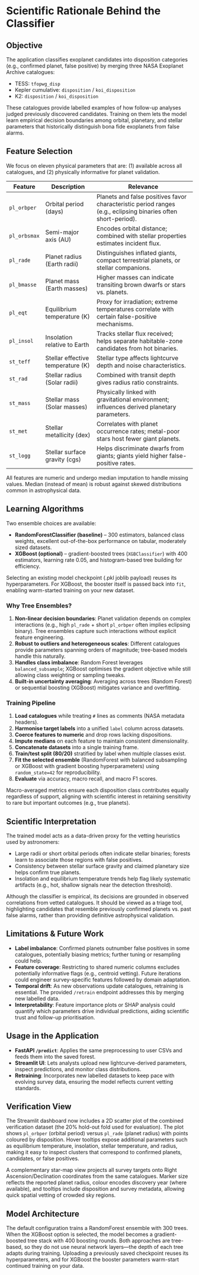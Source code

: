 # Scientific Rationale Behind the Classifier

## Objective
The application classifies exoplanet candidates into disposition categories (e.g., confirmed planet, false positive) by merging three NASA Exoplanet Archive catalogues:
- TESS: `tfopwg_disp`
- Kepler cumulative: `disposition` / `koi_disposition`
- K2: `disposition` / `koi_disposition`

These catalogues provide labelled examples of how follow-up analyses judged previously discovered candidates. Training on them lets the model learn empirical decision boundaries among orbital, planetary, and stellar parameters that historically distinguish bona fide exoplanets from false alarms.

## Feature Selection
We focus on eleven physical parameters that are: (1) available across all catalogues, and (2) physically informative for planet validation.

| Feature | Description | Relevance |
|---------|-------------|-----------|
| `pl_orbper` | Orbital period (days) | Planets and false positives favor characteristic period ranges (e.g., eclipsing binaries often short-period). |
| `pl_orbsmax` | Semi-major axis (AU) | Encodes orbital distance; combined with stellar properties estimates incident flux. |
| `pl_rade` | Planet radius (Earth radii) | Distinguishes inflated giants, compact terrestrial planets, or stellar companions. |
| `pl_bmasse` | Planet mass (Earth masses) | Higher masses can indicate transiting brown dwarfs or stars vs. planets. |
| `pl_eqt` | Equilibrium temperature (K) | Proxy for irradiation; extreme temperatures correlate with certain false-positive mechanisms. |
| `pl_insol` | Insolation relative to Earth | Tracks stellar flux received; helps separate habitable-zone candidates from hot binaries. |
| `st_teff` | Stellar effective temperature (K) | Stellar type affects lightcurve depth and noise characteristics. |
| `st_rad` | Stellar radius (Solar radii) | Combined with transit depth gives radius ratio constraints. |
| `st_mass` | Stellar mass (Solar masses) | Physically linked with gravitational environment; influences derived planetary parameters. |
| `st_met` | Stellar metallicity (dex) | Correlates with planet occurrence rates; metal-poor stars host fewer giant planets. |
| `st_logg` | Stellar surface gravity (cgs) | Helps discriminate dwarfs from giants; giants yield higher false-positive rates. |

All features are numeric and undergo median imputation to handle missing values. Median (instead of mean) is robust against skewed distributions common in astrophysical data.

## Learning Algorithms
Two ensemble choices are available:
- **RandomForestClassifier (baseline)** – 300 estimators, balanced class weights, excellent out-of-the-box performance on tabular, moderately sized datasets.
- **XGBoost (optional)** – gradient-boosted trees (`XGBClassifier`) with 400 estimators, learning rate 0.05, and histogram-based tree building for efficiency.

Selecting an existing model checkpoint (.pkl joblib payload) reuses its hyperparameters. For XGBoost, the booster itself is passed back into `fit`, enabling warm-started training on your new dataset.

### Why Tree Ensembles?
1. **Non-linear decision boundaries**: Planet validation depends on complex interactions (e.g., high `pl_rade` + short `pl_orbper` often implies eclipsing binary). Tree ensembles capture such interactions without explicit feature engineering.
2. **Robust to outliers and heterogeneous scales**: Different catalogues provide parameters spanning orders of magnitude; tree-based models handle this naturally.
3. **Handles class imbalance**: Random Forest leverages `balanced_subsample`; XGBoost optimises the gradient objective while still allowing class weighting or sampling tweaks.
4. **Built-in uncertainty averaging**: Averaging across trees (Random Forest) or sequential boosting (XGBoost) mitigates variance and overfitting.

### Training Pipeline
1. **Load catalogues** while treating `#` lines as comments (NASA metadata headers).
2. **Harmonise target labels** into a unified `label` column across datasets.
3. **Coerce features to numeric** and drop rows lacking dispositions.
4. **Impute medians** on each feature to maintain consistent dimensionality.
5. **Concatenate datasets** into a single training frame.
6. **Train/test split (80/20)** stratified by label when multiple classes exist.
7. **Fit the selected ensemble** (RandomForest with balanced subsampling or XGBoost with gradient boosting hyperparameters) using `random_state=42` for reproducibility.
8. **Evaluate** via accuracy, macro recall, and macro F1 scores.

Macro-averaged metrics ensure each disposition class contributes equally regardless of support, aligning with scientific interest in retaining sensitivity to rare but important outcomes (e.g., true planets).

## Scientific Interpretation
The trained model acts as a data-driven proxy for the vetting heuristics used by astronomers:
- Large radii or short orbital periods often indicate stellar binaries; forests learn to associate those regions with false positives.
- Consistency between stellar surface gravity and claimed planetary size helps confirm true planets.
- Insolation and equilibrium temperature trends help flag likely systematic artifacts (e.g., hot, shallow signals near the detection threshold).

Although the classifier is empirical, its decisions are grounded in observed correlations from vetted catalogues. It should be viewed as a triage tool, highlighting candidates that resemble previously confirmed planets vs. past false alarms, rather than providing definitive astrophysical validation.

## Limitations & Future Work
- **Label imbalance**: Confirmed planets outnumber false positives in some catalogues, potentially biasing metrics; further tuning or resampling could help.
- **Feature coverage**: Restricting to shared numeric columns excludes potentially informative flags (e.g., centroid vetting). Future iterations could engineer survey-specific features followed by domain adaptation.
- **Temporal drift**: As new observations update catalogues, retraining is essential. The provided `/retrain` endpoint addresses this by merging new labelled data.
- **Interpretability**: Feature importance plots or SHAP analysis could quantify which parameters drive individual predictions, aiding scientific trust and follow-up prioritisation.

## Usage in the Application
- **FastAPI `/predict`**: Applies the same preprocessing to user CSVs and feeds them into the saved forest.
- **Streamlit UI**: Lets analysts upload new lightcurve-derived parameters, inspect predictions, and monitor class distributions.
- **Retraining**: Incorporates new labelled datasets to keep pace with evolving survey data, ensuring the model reflects current vetting standards.

## Verification View
The Streamlit dashboard now includes a 2D scatter plot of the combined verification dataset (the 20% hold-out fold used for evaluation). The plot shows `pl_orbper` (orbital period) versus `pl_rade` (planet radius) with points coloured by disposition. Hover tooltips expose additional parameters such as equilibrium temperature, insolation, stellar temperature, and radius, making it easy to inspect clusters that correspond to confirmed planets, candidates, or false positives.

A complementary star-map view projects all survey targets onto Right Ascension/Declination coordinates from the same catalogues. Marker size reflects the reported planet radius, colour encodes discovery year (where available), and tooltips include disposition and survey metadata, allowing quick spatial vetting of crowded sky regions.

## Model Architecture
The default configuration trains a RandomForest ensemble with 300 trees. When the XGBoost option is selected, the model becomes a gradient-boosted tree stack with 400 boosting rounds. Both approaches are tree-based, so they do not use neural network layers—the depth of each tree adapts during training. Uploading a previously saved checkpoint reuses its hyperparameters, and for XGBoost the booster parameters warm-start continued training on your data.

